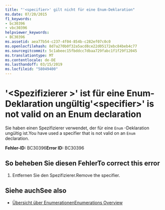 ```yaml
---
title: "'<specifier>' gilt nicht für eine Enum-Deklaration"
ms.date: 07/20/2015
f1_keywords:
- bc30396
- vbc30396
helpviewer_keywords:
- BC30396
ms.assetid: aea77b54-c237-4f04-854b-c282ef07c0c0
ms.openlocfilehash: 8d7a270b0f32a5acd8ce22d05172ebc84beb4c77
ms.sourcegitcommit: 5c1abeec15fbddcc7dbaa729fabc1f1f29f12045
ms.translationtype: MT
ms.contentlocale: de-DE
ms.lasthandoff: 03/15/2019
ms.locfileid: "58049400"
---
```

# <a name="specifier-is-not-valid-on-an-enum-declaration"></a><span data-ttu-id="785f9-102">'\<Spezifizierer >' ist für eine Enum-Deklaration ungültig</span><span class="sxs-lookup"><span data-stu-id="785f9-102">'\<specifier>' is not valid on an Enum declaration</span></span>
<span data-ttu-id="785f9-103">Sie haben einen Spezifizierer verwendet, der für eine `Enum` -Deklaration ungültig ist.</span><span class="sxs-lookup"><span data-stu-id="785f9-103">You have used a specifier that is not valid on an `Enum` declaration.</span></span>  
  
 <span data-ttu-id="785f9-104">**Fehler-ID:** BC30396</span><span class="sxs-lookup"><span data-stu-id="785f9-104">**Error ID:** BC30396</span></span>  
  
## <a name="to-correct-this-error"></a><span data-ttu-id="785f9-105">So beheben Sie diesen Fehler</span><span class="sxs-lookup"><span data-stu-id="785f9-105">To correct this error</span></span>  
  
1.  <span data-ttu-id="785f9-106">Entfernen Sie den Spezifizierer.</span><span class="sxs-lookup"><span data-stu-id="785f9-106">Remove the specifier.</span></span>  
  
## <a name="see-also"></a><span data-ttu-id="785f9-107">Siehe auch</span><span class="sxs-lookup"><span data-stu-id="785f9-107">See also</span></span>

- [<span data-ttu-id="785f9-108">Übersicht über Enumerationen</span><span class="sxs-lookup"><span data-stu-id="785f9-108">Enumerations Overview</span></span>](../../visual-basic/programming-guide/language-features/constants-enums/enumerations-overview.md)
